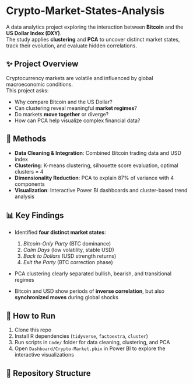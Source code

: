 # Crypto-Market-States-Analysis

A data analytics project exploring the interaction between **Bitcoin** and the **US Dollar Index (DXY)**.  
The study applies **clustering** and **PCA** to uncover distinct market states, track their evolution, and evaluate hidden correlations.

## ✨ Project Overview
Cryptocurrency markets are volatile and influenced by global macroeconomic conditions.  
This project asks:
- Why compare Bitcoin and the US Dollar?  
- Can clustering reveal meaningful **market regimes**?  
- Do markets **move together** or diverge?  
- How can PCA help visualize complex financial data?  

## 🔧 Methods
- **Data Cleaning & Integration**: Combined Bitcoin trading data and USD index  
- **Clustering**: K-means clustering, silhouette score evaluation, optimal clusters = 4  
- **Dimensionality Reduction**: PCA to explain 87% of variance with 4 components  
- **Visualization**: Interactive Power BI dashboards and cluster-based trend analysis  

## 📊 Key Findings
- Identified **four distinct market states**:  
  1. *Bitcoin-Only Party* (BTC dominance)  
  2. *Calm Days* (low volatility, stable USD)  
  3. *Back to Dollars* (USD strength returns)  
  4. *Exit the Party* (BTC correction phase)  

- PCA clustering clearly separated bullish, bearish, and transitional regimes  
- Bitcoin and USD show periods of **inverse correlation**, but also **synchronized moves** during global shocks  

## 🚀 How to Run
1. Clone this repo  
2. Install R dependencies (`tidyverse`, `factoextra`, `cluster`)  
3. Run scripts in `Code/` folder for data cleaning, clustering, and PCA  
4. Open `Dashboard/Crypto-Market.pbix` in Power BI to explore the interactive visualizations  

## 📂 Repository Structure
